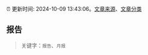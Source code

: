 :alarm_clock: 更新时间: 2024-10-09 13:43:06。[文章来源](/README.md)、[文章分类](/TAGS.md)

## 报告


> 关键字：`报告`、`月报`



